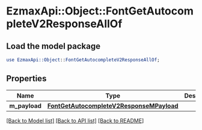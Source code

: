 # EzmaxApi::Object::FontGetAutocompleteV2ResponseAllOf

## Load the model package
```perl
use EzmaxApi::Object::FontGetAutocompleteV2ResponseAllOf;
```

## Properties
Name | Type | Description | Notes
------------ | ------------- | ------------- | -------------
**m_payload** | [**FontGetAutocompleteV2ResponseMPayload**](FontGetAutocompleteV2ResponseMPayload.md) |  | 

[[Back to Model list]](../README.md#documentation-for-models) [[Back to API list]](../README.md#documentation-for-api-endpoints) [[Back to README]](../README.md)


